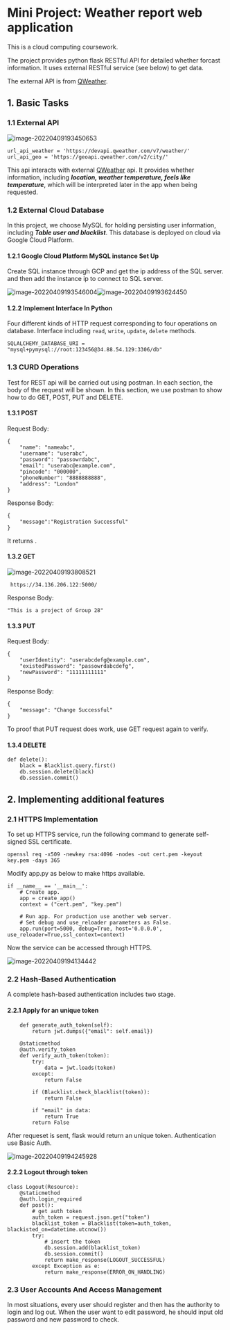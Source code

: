 # Mini Project: Weather report web application
This is a cloud computing coursework.

The project provides python flask RESTful API for detailed whether forcast information. It uses external RESTful service (see below) to get data.

The external API is from [QWeather](https://dev.qweather.com/en/). 




## 1. Basic Tasks

### 1.1 External API

![image-20220409193450653](C:\Users\HXG\AppData\Roaming\Typora\typora-user-images\image-20220409193450653.png)

```
url_api_weather = 'https://devapi.qweather.com/v7/weather/'
url_api_geo = 'https://geoapi.qweather.com/v2/city/'
```
This api interacts with external [QWeather](https://dev.qweather.com/en/) api. It provides whether information, including ***location, weather temperature, feels like temperature***, which will be interpreted later in the app when being requested.

### 1.2 External Cloud Database

In this project, we choose MySQL for holding persisting user information, including ***Table user and blacklist***. This database is deployed on cloud via Google Cloud Platform.

#### 1.2.1 Google Cloud Platform MySQL instance Set Up

Create SQL instance through GCP and get the ip address of  the SQL server. and then add the instance ip to connect to SQL server.

![image-20220409193546004](C:\Users\HXG\AppData\Roaming\Typora\typora-user-images\image-20220409193546004.png)![image-20220409193624450](C:\Users\HXG\AppData\Roaming\Typora\typora-user-images\image-20220409193624450.png)

#### 1.2.2 Implement Interface In Python

Four different kinds of HTTP request corresponding to four operations on database. Interface including ```read```, ```write```, ```update```, ```delete``` methods.

```
SQLALCHEMY_DATABASE_URI = "mysql+pymysql://root:123456@34.88.54.129:3306/db"
```



### 1.3 CURD Operations

Test for REST api will be carried out using postman. In each section, the body of the request will be shown. In this section, we use postman to show how to do GET, POST, PUT and DELETE.

#### 1.3.1 POST
Request Body:
```
{
    "name": "nameabc",
    "username": "userabc",
    "password": "passowrdabc",
    "email": "userabc@example.com",
    "pincode": "000000",
    "phoneNumber": "8888888888",
    "address": "London"
}
```
Response Body:
```
{
	"message":"Registration Successful"
}
```

It returns .
#### 1.3.2 GET

![image-20220409193808521](C:\Users\HXG\AppData\Roaming\Typora\typora-user-images\image-20220409193808521.png)

```
 https://34.136.206.122:5000/
```

Response Body:
```
"This is a project of Group 28"
```
#### 1.3.3 PUT
Request Body:
```
{
    "userIdentity": "userabcdefg@example.com",
    "existedPassword": "passowrdabcdefg",
    "newPassword": "11111111111"
}
```


Response Body:
```
{
    "message": "Change Successful"
}
```

To proof that PUT request does work, use GET request again to verify.

#### 1.3.4 DELETE
```
def delete():
    black = Blacklist.query.first()
    db.session.delete(black)
    db.session.commit()
```



## 2. Implementing additional features
### 2.1 HTTPS Implementation

To set up HTTPS service, run the following command to generate self-signed SSL certificate.

```
openssl req -x509 -newkey rsa:4096 -nodes -out cert.pem -keyout key.pem -days 365
```

Modify app.py as below to make https available.

```
if __name__ == '__main__':
    # Create app.
    app = create_app()
    context = ("cert.pem", "key.pem")

    # Run app. For production use another web server.
    # Set debug and use_reloader parameters as False.
    app.run(port=5000, debug=True, host='0.0.0.0', use_reloader=True,ssl_context=context)
```

Now the service can be accessed through HTTPS.

![image-20220409194134442](C:\Users\HXG\AppData\Roaming\Typora\typora-user-images\image-20220409194134442.png)

### 2.2 Hash-Based Authentication

A complete hash-based authentication includes two stage.

#### 2.2.1 Apply for an unique token

```
    def generate_auth_token(self):
        return jwt.dumps({"email": self.email})

    @staticmethod
    @auth.verify_token
    def verify_auth_token(token):
        try:
            data = jwt.loads(token)
        except:
            return False

        if (Blacklist.check_blacklist(token)):
            return False

        if "email" in data:
            return True
        return False
```

After requeset is sent, flask would return an unique token. Authentication use Basic Auth.

![image-20220409194245928](C:\Users\HXG\AppData\Roaming\Typora\typora-user-images\image-20220409194245928.png)

#### 2.2.2 Logout through token

```
class Logout(Resource):
    @staticmethod
    @auth.login_required
    def post():
        # get auth token
        auth_token = request.json.get("token")
        blacklist_token = Blacklist(token=auth_token, blackisted_on=datetime.utcnow())
        try:
            # insert the token
            db.session.add(blacklist_token)
            db.session.commit()
            return make_response(LOGOUT_SUCCESSFUL)
        except Exception as e:
            return make_response(ERROR_ON_HANDLING)
```

### 2.3 User Accounts And Access Management

In most situations, every user should register and then has the authority to login and log out. When the user want to edit password, he should input old password and new password to check.

